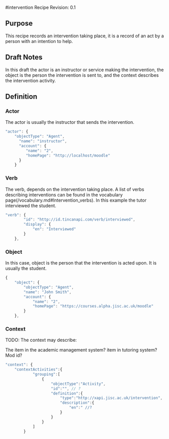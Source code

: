 #intervention Recipe
Revision: 0.1 

## Purpose
This recipe records an intervention taking place, it is a record of an act by a person with an intention to help. 

## Draft Notes
In this draft the actor is an instructor or service making the intervention, the object is the person the intervention is sent to, and the context describes the intervention activity. 

## Definition
### Actor
 
The actor is usually the instructor that sends the intervention.

``` Javascript
"actor": {
	"objectType": "Agent",
      "name": "instructor",
      "account": {
         "name": "2",
         "homePage": "http://localhost/moodle"
      }
	}
```


### Verb

The verb, depends on the intervention taking place. A list of verbs describing interventions can be found in the vocabulary page(/vocabulary.md#Intervention_verbs). In this example the tutor interviewed the student. 

``` javascript
"verb": {
        "id": "http://id.tincanapi.com/verb/interviewed",
        "display": {
            "en": "Interviewed"
        }
    },
```


### Object

In this case, object is the person that the intervention is acted upon. It is usually the student.

``` Javascript
{
    "object": {
        "objectType": "Agent",
        "name": "John Smith",
        "account": {
            "name": "2",
            "homePage": "https://courses.alpha.jisc.ac.uk/moodle"
        }
    },
```

### Context

TODO: The context may describe:

The item in the academic management system?
item in tutoring system?
Mod id?

``` javascript
"context": {
	"contextActivities":{
            "grouping":[
                {
                    "objectType":"Activity",
                    "id":"", // ?
                    "definition":{
                        "type":"http://xapi.jisc.ac.uk/intervention",
                        "description":{
                            "en":" //?
                        }
                    }
                }
            ]
        }
```


